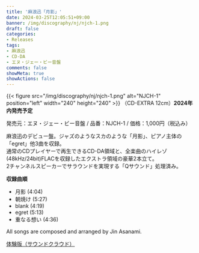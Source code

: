 ```yaml
---
title: '麻浪迅「月影」'
date: 2024-03-25T12:05:51+09:00
banner: /img/discography/nj/njch-1.png
draft: false
categories:
- Releases
tags:
- 麻浪迅
- CD-DA
- エヌ・ジェー・ビー音盤
comments: false
showMeta: true
showActions: false
---
```


{{< figure src="/img/discography/nj/njch-1.png" alt="NJCH-1" position="left" width="240" height="240" >}}
（CD-EXTRA 12cm）**2024年内発売予定**<br>

発売元：エヌ・ジェー・ビー音盤 / 品番：NJCH-1 / 価格：1,000円（税込み）

麻浪迅のデビュー盤。ジャズのようなスカのような「月影」、ピアノ主体の「egret」他3曲を収録。<br>
通常のCDプレイヤーで再生できるCD-DA領域と、全楽曲のハイレゾ(48kHz/24bit)FLACを収録したエクストラ領域の豪華2本立て。<br>
2チャンネルスピーカーでサラウンドを実現する「Qサウンド」処理済み。

**収録曲順**
- 月影 (4:04)
- 朝焼け (5:27)
- blank (4:19)
- egret (5:13)
- 重なる想い (4:36)

All songs are composed and arranged by Jin Asanami.

[体験版（サウンドクラウド）](https://soundcloud.com/hayatehay/tsukikage-crossfade)
